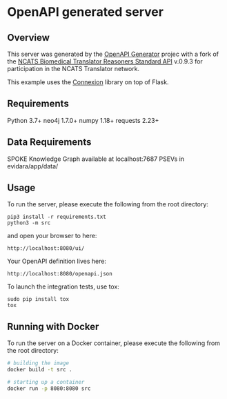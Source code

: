 # OpenAPI generated server

## Overview
This server was generated by the [OpenAPI Generator](https://openapi-generator.tech) projec with a fork of the [NCATS Biomedical Translator Reasoners Standard API](https://github.com/NCATS-Tangerine/NCATS-ReasonerStdAPI) v.0.9.3 for participation in the NCATS Translator network.

This example uses the [Connexion](https://github.com/zalando/connexion) library on top of Flask.

## Requirements
Python 3.7+
neo4j 1.7.0+
numpy 1.18+
requests 2.23+


## Data Requirements
SPOKE Knowledge Graph available at localhost:7687
PSEVs in evidara/app/data/

## Usage
To run the server, please execute the following from the root directory:

```
pip3 install -r requirements.txt
python3 -m src
```

and open your browser to here:

```
http://localhost:8080/ui/
```

Your OpenAPI definition lives here:

```
http://localhost:8080/openapi.json
```

To launch the integration tests, use tox:
```
sudo pip install tox
tox
```

## Running with Docker

To run the server on a Docker container, please execute the following from the root directory:

```bash
# building the image
docker build -t src .

# starting up a container
docker run -p 8080:8080 src
```